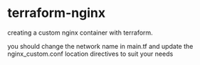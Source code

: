# terraform-nginx
creating a custom nginx container with terraform.

you should change the network name in main.tf and update the nginx_custom.conf location directives to suit your needs
